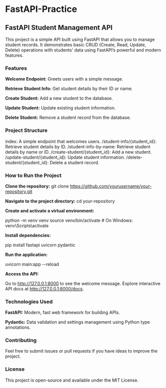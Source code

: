 # FastAPI-Practice
<h2>FastAPI Student Management API</h2>
This project is a simple API built using FastAPI that allows you to manage student records. It demonstrates basic CRUD (Create, Read, Update, Delete) operations with students' data using FastAPI’s powerful and modern features.

<h3>Features</h3>
<b>Welcome Endpoint:</b> Greets users with a simple message.

<b>Retrieve Student Info:</b> Get student details by their ID or name.

<b>Create Student:</b> Add a new student to the database.

<b>Update Student:</b> Update existing student information.

<b>Delete Student:</b> Remove a student record from the database.

<h3>Project Structure</h3>
index: A simple endpoint that welcomes users.
/student-info/{student_id}: Retrieve student details by ID.
/student-info-by-name: Retrieve student details by name or ID.
/create-student/{student_id}: Add a new student.
/update-student/{student_id}: Update student information.
/delete-student/{student_id}: Delete a student record.

<h3>How to Run the Project</h3>

<b>Clone the repository:</b>
git clone https://github.com/yourusername/your-repository.git

<b>Navigate to the project directory:</b>
cd your-repository

<b>Create and activate a virtual environment:</b>

python -m venv venv
source venv/bin/activate  # On Windows: venv\Scripts\activate

<b>Install dependencies:</b>

pip install fastapi uvicorn pydantic

<b>Run the application:</b>

uvicorn main:app --reload

<b>Access the API:</b>

Go to http://127.0.0.1:8000 to see the welcome message.
Explore interactive API docs at http://127.0.0.1:8000/docs.

<h3>Technologies Used</h3>
<b>FastAPI:</b> Modern, fast web framework for building APIs.

<b>Pydantic:</b> Data validation and settings management using Python type annotations.

<h3>Contributing</h3>
Feel free to submit issues or pull requests if you have ideas to improve the project.

<h3>License</h3>
This project is open-source and available under the MIT License.
